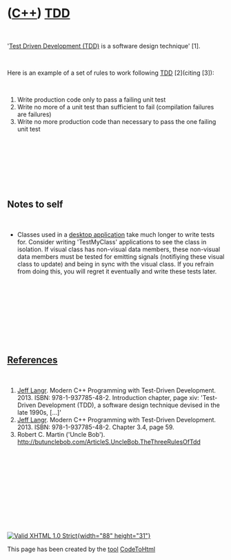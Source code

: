 



 

 

 

 

 

([C++](Cpp.htm)) [TDD](CppTdd.htm)
==================================

 

'[Test Driven Development (TDD)](CppTdd.htm) is a software design
technique' \[1\].

 

Here is an example of a set of rules to work following [TDD](CppTdd.htm)
\[2\](citing \[3\]):

 

1.  Write production code only to pass a failing unit test
2.  Write no more of a unit test than sufficient to fail (compilation
    failures are failures)
3.  Write no more production code than necessary to pass the one failing
    unit test

 

 

 

 

Notes to self
-------------

 

-   Classes used in a [desktop application](CppDesktopApplication.htm)
    take much longer to write tests for. Consider writing 'TestMyClass'
    applications to see the class in isolation. If visual class has
    non-visual data members, these non-visual data members must be
    tested for emitting signals (notifiying these visual class
    to update) and being in sync with the visual class. If you refrain
    from doing this, you will regret it eventually and write these
    tests later.

 

 

 

 

 

[References](CppReferences.htm)
-------------------------------

 

1.  [Jeff Langr](CppJeffLangr.htm). Modern C++ Programming with
    Test-Driven Development. 2013. ISBN: 978-1-937785-48-2. Introduction
    chapter, page xiv: 'Test-Driven Development (TDD), a software design
    technique devised in the late 1990s, \[...\]'
2.  [Jeff Langr](CppJeffLangr.htm). Modern C++ Programming with
    Test-Driven Development. 2013. ISBN: 978-1-937785-48-2. Chapter 3.4,
    page 59.
3.  Robert C. Martin ('Uncle Bob').
    http://butunclebob.com/ArticleS.UncleBob.TheThreeRulesOfTdd

 

 

 

 

 





 

[![Valid XHTML 1.0 Strict](valid-xhtml10.png){width="88"
height="31"}](http://validator.w3.org/check?uri=referer)

This page has been created by the [tool](Tools.htm)
[CodeToHtml](ToolCodeToHtml.htm)
